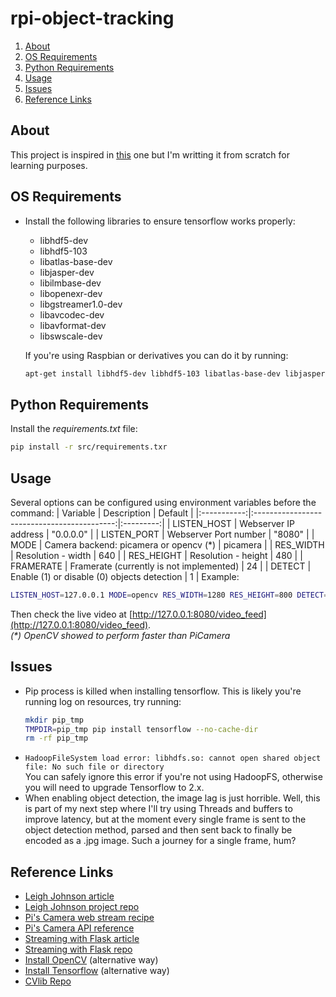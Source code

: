 # rpi-object-tracking

1. [About](#about)
1. [OS Requirements](#os-requirements)
1. [Python Requirements](#python-requirements)
1. [Usage](#usage)
1. [Issues](#issues)
1. [Reference Links](#reference-links)

## About
This project is inspired in [this](https://github.com/leigh-johnson/rpi-deep-pantilt) one but I'm writting it from scratch for learning purposes.

## OS Requirements
* Install the following libraries to ensure tensorflow works properly:
  * libhdf5-dev
  * libhdf5-103
  * libatlas-base-dev
  * libjasper-dev
  * libilmbase-dev
  * libopenexr-dev
  * libgstreamer1.0-dev
  * libavcodec-dev
  * libavformat-dev
  * libswscale-dev

  If you're using Raspbian or derivatives you can do it by running:
  ```bash
  apt-get install libhdf5-dev libhdf5-103 libatlas-base-dev libjasper-dev libilmbase-dev libopenexr-dev libgstreamer1.0-dev libavcodec-dev libavformat-dev libswscale-dev
  ```

## Python Requirements
Install the _requirements.txt_ file:
```bash
pip install -r src/requirements.txr
```

## Usage
Several options can be configured using environment variables before the command:
|   Variable  |                 Description                 |  Default  |
|:-----------:|:-------------------------------------------:|:---------:|
| LISTEN_HOST | Webserver IP address                        | "0.0.0.0" |
| LISTEN_PORT | Webserver Port number                       |   "8080"  |
| MODE        | Camera backend: picamera or opencv (*)      |  picamera |
| RES_WIDTH   | Resolution - width                          |    640    |
| RES_HEIGHT  | Resolution - height                         |    480    |
| FRAMERATE   | Framerate (currently is not implemented)    |     24    |
| DETECT      | Enable (1) or disable (0) objects detection |     1     |
Example:
```bash
LISTEN_HOST=127.0.0.1 MODE=opencv RES_WIDTH=1280 RES_HEIGHT=800 DETECT=0 python3 src/camera_stream.py
```
Then check the live video at [http://127.0.0.1:8080/video_feed](http://127.0.0.1:8080/video_feed). \
_(*) OpenCV showed to perform faster than PiCamera_

## Issues
* Pip process is killed when installing tensorflow. This is likely you're running log on resources, try running:
  ```bash
  mkdir pip_tmp
  TMPDIR=pip_tmp pip install tensorflow --no-cache-dir
  rm -rf pip_tmp
  ```
* `HadoopFileSystem load error: libhdfs.so: cannot open shared object file: No such file or directory` \
You can safely ignore this error if you're not using HadoopFS, otherwise you will need to upgrade Tensorflow to 2.x.
* When enabling object detection, the image lag is just horrible. Well, this is part of my next step where I'll try using Threads and buffers to improve latency, but at the moment every single frame is sent to the object detection method, parsed and then sent back to finally be encoded as a .jpg image. Such a journey for a single frame, hum?

## Reference Links
* [Leigh Johnson article](https://towardsdatascience.com/real-time-object-tracking-with-tensorflow-raspberry-pi-and-pan-tilt-hat-2aeaef47e134)
* [Leigh Johnson project repo](https://github.com/leigh-johnson/rpi-deep-pantilt)
* [Pi's Camera web stream recipe](https://picamera.readthedocs.io/en/latest/recipes2.html#web-streaming)
* [Pi's Camera API reference](https://picamera.readthedocs.io/en/release-1.13/api_camera.html)
* [Streaming with Flask article](https://www.pyimagesearch.com/2019/09/02/opencv-stream-video-to-web-browser-html-page)
* [Streaming with Flask repo](https://github.com/miguelgrinberg/flask-video-streaming)
* [Install OpenCV](https://www.pyimagesearch.com/2018/09/19/pip-install-opencv/) (alternative way)
* [Install Tensorflow](https://www.tensorflow.org/install/pip) (alternative way)
* [CVlib Repo](https://github.com/arunponnusamy/cvlib)
